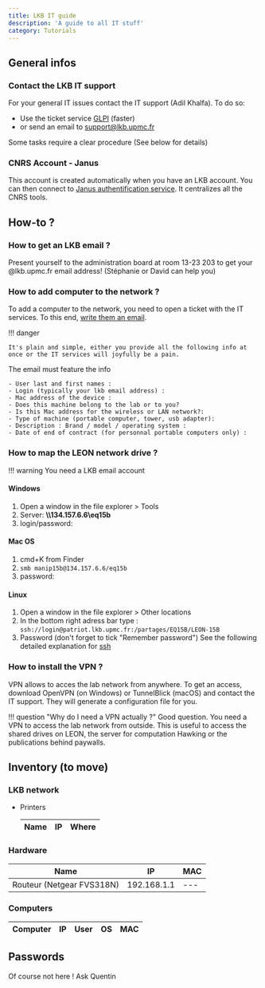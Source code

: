 ```yaml
---
title: LKB IT guide
description: 'A guide to all IT stuff'
category: Tutorials
---
```

## General infos

### Contact the LKB IT support

For your general IT issues contact the IT support (Adil Khalfa). To do so:

- Use the ticket service [GLPI](https://weblkb.lkb.upmc.fr/glpi/)   (faster)
- or send an email to support@lkb.upmc.fr

Some tasks require a clear procedure (See below for details)

### CNRS Account - Janus

This account is created automatically when you have an LKB account. 
You can then connect to [Janus authentification service](https://magelan.cnrs.fr/). It centralizes all the CNRS tools.


## How-to ?

### How to get an LKB email ?

Present yourself to the administration board at room 13-23 203 to get your @lkb.upmc.fr email address! (Stéphanie or David can help you)

### How to add computer to the network ?

To add a computer to the network, you need to open a ticket with the IT services. To this end, [write them an email](mailto:support@lkb.upmc.fr).

!!! danger

    It's plain and simple, either you provide all the following info at once or the IT services will joyfully be a pain.

The email must feature the info

```text
- User last and first names :
- Login (typically your lkb email address) :
- Mac address of the device :
- Does this machine belong to the lab or to you?
- Is this Mac address for the wireless or LAN network?:
- Type of machine (portable computer, tower, usb adapter):
- Description : Brand / model / operating system :
- Date of end of contract (for personnal portable computers only) :
```


### How to map the LEON network drive ?
!!! warning
     You need a LKB email account

#### **Windows**

1.  Open a window in the file explorer > Tools
2.  Server: **\\\134.157.6.6\eq15b**
3.  login/password:

#### **Mac OS**

1. cmd+K from Finder
2. `smb manip15b@134.157.6.6/eq15b`
3. password:

#### **Linux**

1. Open a window in the file explorer > Other locations
2. In the bottom right adress bar type : `ssh://login@patriot.lkb.upmc.fr:/partages/EQ15B/LEON-15B`
3. Password (don't forget to tick "Remember password")
   See the following detailed explanation for [ssh](/StartingPackage/Tools#ssh)

### How to install the VPN ?

VPN allows to acces the lab network from anywhere. To get an access, download OpenVPN (on Windows) or TunnelBlick (macOS) and contact the IT support. They will generate a configuration file for you.

!!! question "Why do I need a VPN actually ?"
    Good question. You need a VPN to access the lab network from outside. This is useful to access the shared drives on LEON, the server for computation Hawking or the publications behind paywalls.


## Inventory (to move)

### LKB network

- Printers

  | Name | IP | Where |
  | ------ | ---- | ------- |

### Hardware


| Name                      | IP          | MAC |
| --------------------------- | ------------- | ----- |
| Routeur (Netgear FVS318N) | 192.168.1.1 | --- |

### Computers


| Computer | IP | User | OS | MAC |
| ---------- | ---- | ------ | ---- | ----- |

## Passwords

Of  course not here ! Ask Quentin
